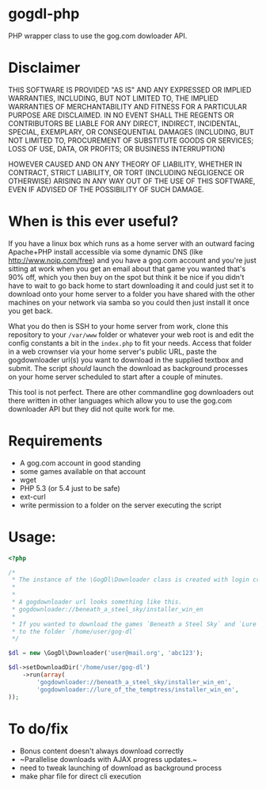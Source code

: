 gogdl-php
=========

PHP wrapper class to use the gog.com dowloader API.

# Disclaimer

THIS SOFTWARE IS PROVIDED "AS IS" AND ANY EXPRESSED OR IMPLIED WARRANTIES, INCLUDING, BUT NOT LIMITED TO, THE IMPLIED WARRANTIES OF MERCHANTABILITY AND FITNESS FOR A PARTICULAR PURPOSE ARE DISCLAIMED. IN NO EVENT SHALL THE REGENTS OR CONTRIBUTORS BE LIABLE FOR ANY DIRECT, INDIRECT, INCIDENTAL, SPECIAL, EXEMPLARY, OR CONSEQUENTIAL DAMAGES (INCLUDING, BUT NOT LIMITED TO, PROCUREMENT OF SUBSTITUTE GOODS OR SERVICES; LOSS OF USE, DATA, OR PROFITS; OR BUSINESS INTERRUPTION)

HOWEVER CAUSED AND ON ANY THEORY OF LIABILITY, WHETHER IN CONTRACT, STRICT LIABILITY, OR TORT (INCLUDING NEGLIGENCE OR OTHERWISE) ARISING IN ANY WAY OUT OF THE USE OF THIS SOFTWARE, EVEN IF ADVISED OF THE POSSIBILITY OF SUCH DAMAGE.

# When is this ever useful?

If you have a linux box which runs as a home server with an outward facing Apache+PHP install accessible via some dynamic DNS (like http://www.noip.com/free) and you have a gog.com account and you're just sitting at work when you get an email about that game you wanted that's 90% off, which you then buy on the spot but think it be nice if you didn't have to wait to go back home to start downloading it and could just set it to download onto your home server to a folder you have shared with the other machines on your network via samba so you could then just install it once you get back.

What you do then is SSH to your home server from work, clone this repository to your `/var/www` folder or whatever your web root is and edit the config constants a bit in the `index.php` to fit your needs. Access that folder in a web crownser via your home server's public URL, paste the gogdownloader url(s) you want to download in the supplied textbox and submit. The script *should* launch the download as background processes on your home server scheduled to start after a couple of minutes.

This tool is not perfect. There are other commandline gog downloaders out there written in other languages which allow you to use the gog.com downloader API but they did not quite work for me.

# Requirements

 * A gog.com account in good standing
  * some games available on that account
 * wget
 * PHP 5.3 (or 5.4 just to be safe)
  * ext-curl
  * write permission to a folder on the server executing the script


# Usage:

```php
<?php 

/*
 * The instance of the \GogDl\Downloader class is created with login credentials
 * 
 * 
 * A gogdownloader url looks something like this.
 * gogdownloader://beneath_a_steel_sky/installer_win_en
 * 
 * If you wanted to download the games `Beneath a Steel Sky` and `Lure of the Temptress`
 * to the folder `/home/user/gog-dl`
 */

$dl = new \GogDl\Downloader('user@mail.org', 'abc123');

$dl->setDownloadDir('/home/user/gog-dl')
    ->run(array(
        'gogdownloader://beneath_a_steel_sky/installer_win_en',
        'gogdownloader://lure_of_the_temptress/installer_win_en',
));

```

# To do/fix

 * Bonus content doesn't always download correctly
 * ~Parallelise downloads with AJAX progress updates.~
  * need to tweak launching of download as background process
 * make phar file for direct cli execution
